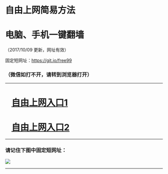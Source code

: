 ﻿# 自由上网简易方法

# 电脑、手机一键翻墙

（2017/10/09 更新，网址有效）

固定短网址：https://git.io/free99

### （微信如打不开，请转到浏览器打开）


***





# &nbsp;&nbsp; <a href="http://ft2494131340.fwq-tz-1001.info/fwqtz01.html?t=10090012881 " target="_blank">自由上网入口1</a>
# &nbsp;&nbsp; <a href="http://ft243716476.fwq-tz-1002.info/fwqtz02.html?t=100900116463 " target="_blank">自由上网入口2</a>
***

### 请记住下图中固定短网址：

<img src="https://s3-us-west-2.amazonaws.com/fwq-1001/yjfq-20170905okok.png" /> 


***

